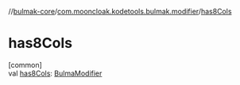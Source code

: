 //[bulmak-core](../../index.md)/[com.mooncloak.kodetools.bulmak.modifier](index.md)/[has8Cols](has8-cols.md)

# has8Cols

[common]\
val [has8Cols](has8-cols.md): [BulmaModifier](-bulma-modifier/index.md)
